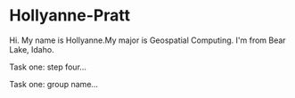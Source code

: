 # Hollyanne-Pratt

Hi. My name is Hollyanne.My major is Geospatial Computing. I'm from Bear Lake, Idaho. 

Task one: step four...

Task one: group name...


